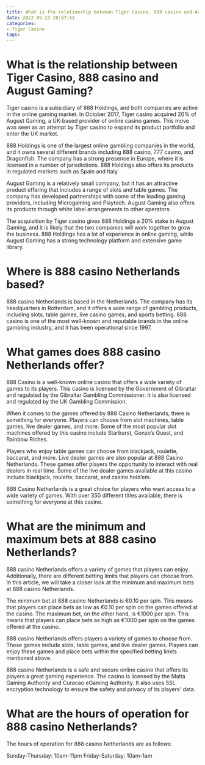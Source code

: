 ```yaml
---
title: What is the relationship between Tiger Casino, 888 casino and August Gaming
date: 2022-09-23 20:57:53
categories:
- Tiger Casino
tags:
---
```



#  What is the relationship between Tiger Casino, 888 casino and August Gaming?

Tiger casino is a subsidiary of 888 Holdings, and both companies are active in the online gaming market. In October 2017, Tiger casino acquired 20% of August Gaming, a UK-based provider of online casino games. This move was seen as an attempt by Tiger casino to expand its product portfolio and enter the UK market.

888 Holdings is one of the largest online gambling companies in the world, and it owns several different brands including 888 casino, 777 casino, and Dragonfish. The company has a strong presence in Europe, where it is licensed in a number of jurisdictions. 888 Holdings also offers its products in regulated markets such as Spain and Italy.

August Gaming is a relatively small company, but it has an attractive product offering that includes a range of slots and table games. The company has developed partnerships with some of the leading gaming providers, including Microgaming and Playtech. August Gaming also offers its products through white label arrangements to other operators.

The acquisition by Tiger casino gives 888 Holdings a 20% stake in August Gaming, and it is likely that the two companies will work together to grow the business. 888 Holdings has a lot of experience in online gaming, while August Gaming has a strong technology platform and extensive game library.

#  Where is 888 casino Netherlands based?

888 casino Netherlands is based in the Netherlands. The company has its headquarters in Rotterdam, and it offers a wide range of gambling products, including slots, table games, live casino games, and sports betting. 888 casino is one of the most well-known and reputable brands in the online gambling industry, and it has been operational since 1997.

#  What games does 888 casino Netherlands offer?

888 Casino is a well-known online casino that offers a wide variety of games to its players. This casino is licensed by the Government of Gibraltar and regulated by the Gibraltar Gambling Commissioner. It is also licensed and regulated by the UK Gambling Commission.

When it comes to the games offered by 888 Casino Netherlands, there is something for everyone. Players can choose from slot machines, table games, live dealer games, and more. Some of the most popular slot machines offered by this casino include Starburst, Gonzo’s Quest, and Rainbow Riches.

Players who enjoy table games can choose from blackjack, roulette, baccarat, and more. Live dealer games are also popular at 888 Casino Netherlands. These games offer players the opportunity to interact with real dealers in real time. Some of the live dealer games available at this casino include blackjack, roulette, baccarat, and casino hold’em.

888 Casino Netherlands is a great choice for players who want access to a wide variety of games. With over 350 different titles available, there is something for everyone at this casino.

#  What are the minimum and maximum bets at 888 casino Netherlands?

888 casino Netherlands offers a variety of games that players can enjoy. Additionally, there are different betting limits that players can choose from. In this article, we will take a closer look at the minimum and maximum bets at 888 casino Netherlands.

The minimum bet at 888 casino Netherlands is €0.10 per spin. This means that players can place bets as low as €0.10 per spin on the games offered at the casino. The maximum bet, on the other hand, is €1000 per spin. This means that players can place bets as high as €1000 per spin on the games offered at the casino.

888 casino Netherlands offers players a variety of games to choose from. These games include slots, table games, and live dealer games. Players can enjoy these games and place bets within the specified betting limits mentioned above.

888 casino Netherlands is a safe and secure online casino that offers its players a great gaming experience. The casino is licensed by the Malta Gaming Authority and Curacao eGaming Authority. It also uses SSL encryption technology to ensure the safety and privacy of its players' data.

#  What are the hours of operation for 888 casino Netherlands?

The hours of operation for 888 casino Netherlands are as follows:

Sunday-Thursday: 10am-11pm
Friday-Saturday: 10am-1am